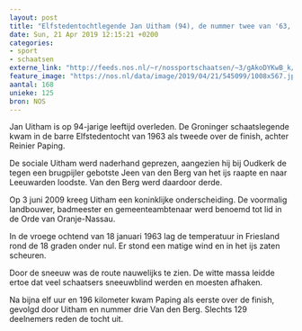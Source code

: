 ```yaml
---
layout: post
title: "Elfstedentochtlegende Jan Uitham (94), de nummer twee van '63, overleden"
date: Sun, 21 Apr 2019 12:15:21 +0200
categories: 
- sport 
- schaatsen 
externe_link: "http://feeds.nos.nl/~r/nossportschaatsen/~3/gAkoDYKwB_k/2281413"
feature_image: "https://nos.nl/data/image/2019/04/21/545099/1008x567.jpg"
aantal: 168
unieke: 125
bron: NOS
---
```


<p>Jan Uitham is op 94-jarige leeftijd overleden. De Groninger schaatslegende kwam in de barre Elfstedentocht van 1963 als tweede over de finish, achter Reinier Paping.</p>
<p>De sociale Uitham werd naderhand geprezen, aangezien hij bij Oudkerk de tegen een brugpijler gebotste Jeen van den Berg van het ijs raapte en naar Leeuwarden loodste. Van den Berg werd daardoor derde.</p>
<p>Op 3 juni 2009 kreeg Uitham een koninklijke onderscheiding. De voormalig landbouwer, badmeester en gemeenteambtenaar werd benoemd tot lid in de Orde van Oranje-Nassau.</p>
<p>In de vroege ochtend van 18 januari 1963 lag de temperatuur in Friesland rond de 18 graden onder nul. Er stond een matige wind en in het ijs zaten scheuren.</p>
<p>Door de sneeuw was de route nauwelijks te zien. De witte massa leidde ertoe dat veel schaatsers sneeuwblind werden en moesten afhaken.</p>
<p>Na bijna elf uur en 196 kilometer kwam Paping als eerste over de finish, gevolgd door Uitham en nummer drie Van den Berg. Slechts 129 deelnemers reden de tocht uit.</p><img src="http://feeds.feedburner.com/~r/nossportschaatsen/~4/gAkoDYKwB_k" height="1" width="1" alt=""/>
